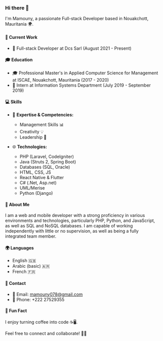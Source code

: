 ### Hi there 👋

I'm Mamouny, a passionate Full-stack Developer based in Nouakchott, Mauritania 🌍. 

#### 🔭 Current Work
- 💼 Full-stack Developer at Dcs Sarl (August 2021 - Present)

#### 🎓 Education
- 🎓 Professional Master's in Applied Computer Science for Management at ISCAE, Nouakchott, Mauritania (2017 - 2020)
- 📅 Intern at Information Systems Department (July 2019 - September 2019)

#### 💻 Skills
- 🚀 **Expertise & Competencies:**
  - Management Skills 📊
  - Creativity 💡
  - Leadership 🚀

- 🌐 **Technologies:**
  - PHP (Laravel, CodeIgniter) 
  - Java (Struts 2, Spring Boot) 
  - Databases (SQL, Oracle) 
  - HTML, CSS, JS 
  - React Native & Flutter 
  - C# (.Net, Asp.net) 
  - UML/Merise 
  - Python (Django)

#### 🚀 About Me
I am a web and mobile developer with a strong proficiency in various environments and technologies, particularly PHP, Python, and JavaScript, as well as SQL and NoSQL databases. I am capable of working independently with little or no supervision, as well as being a fully integrated team member.

#### 🌍 Languages
- English 🇬🇧
- Arabic (basic) 🇦🇷
- French 🇫🇷

#### 📧 Contact
- 📧 Email: mamouny078@gmail.com
- 📱 Phone: +222 27529355

#### 🌟 Fun Fact
I enjoy turning coffee into code ☕🖥️.

Feel free to connect and collaborate! 🚀✨
